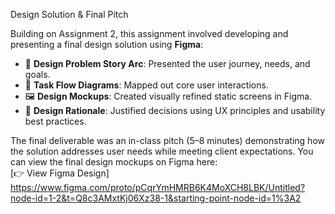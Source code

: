 Design Solution & Final Pitch

Building on Assignment 2, this assignment involved developing and presenting a final design solution using **Figma**:

- 🎯 **Design Problem Story Arc**: Presented the user journey, needs, and goals.
- 🔄 **Task Flow Diagrams**: Mapped out core user interactions.
- 🖼️ **Design Mockups**: Created visually refined static screens in Figma.
- 🧠 **Design Rationale**: Justified decisions using UX principles and usability best practices.

The final deliverable was an in-class pitch (5–8 minutes) demonstrating how the solution addresses user needs while meeting client expectations.
You can view the final design mockups on Figma here:  
[👉 View Figma Design] https://www.figma.com/proto/pCqrYmHMRB6K4MoXCH8LBK/Untitled?node-id=1-2&t=Q8c3AMxtKj06Xz38-1&starting-point-node-id=1%3A2
